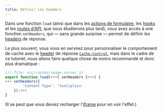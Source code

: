 ```yaml
---
title: Définir les headers
---
```


Dans une fonction `load` (ainsi que dans les [actions de formulaire](the-form-element), les [hooks](handle) et les [routes d'API](get-handlers), que nous étudierons plus tard), vous avez accès à une fonction `setHeaders`, qui — sans grande surprise — permet de définir les <span class="vo">[headers](PUBLIC_SVELTE_SITE_URL/docs/web#header)</span> de réponse.

Le plus souvent, vous vous en servirez pour personnaliser le comportement de cache avec le <span class="vo">[header](PUBLIC_SVELTE_SITE_URL/docs/web#header)</span> de réponse [`Cache-Control`](https://developer.mozilla.org/fr/docs/Web/HTTP/Headers/Cache-Control), mais dans le cadre de ce tutoriel, nous allons faire quelque chose de moins recommandé et donc plus dramatique :

```js
/// file: src/routes/+page.server.js
export function load(+++{ setHeaders }+++) {
+++	setHeaders({
		'Content-Type': 'text/plain'
	});+++
}
```

(Il se peut que vous deviez recharger l'<span class="vo">[iframe](PUBLIC_SVELTE_SITE_URL/docs/web#iframe)</span> pour en voir l'effet.)
